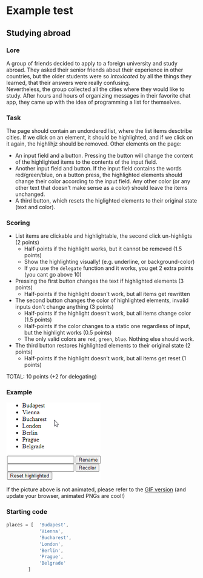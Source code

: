 # Example test
## Studying abroad
### Lore
A group of friends decided to apply to a foreign university and study abroad. They asked their senior friends about their experience in other countries, but the older students were so *intoxicated* by all the things they learned, that their answers were really confusing.<br>
Nevertheless, the group collected all the cities where they would like to study. After hours and hours of organizing messages in their favorite chat app, they came up with the idea of programming a list for themselves.
### Task
The page should contain an undordered list, where the list items desctribe cities. If we click on an element, it should be highlighted, and if we click on it again, the highlihjz should be removed. Other elements on the page:
- An input field and a button. Pressing the button will change the content of the highlighted items to the contents of the input field.
- Another input field and button. If the input field contains the words red/green/blue, on a button press, the highlighted elements should change their color according to the input field. Any other color (or any other text that doesn't make sense as a color) should leave the items unchanged.
- A third button, which resets the higlighted elements to their original state (text and color).

### Scoring

- List items are clickable and highlightable, the second click un-highligts (2 points)
    - Half-points if the highlight works, but it cannot be removed (1.5 points)
    - Show the highlighting visually! (e.g. underline, or background-color)
    - If you use the `delegate` function and it works, you get 2 extra points (you cant go above 10)
- Pressing the first button changes the text if highlighted elements (3 points)
    - Half-points if the highlight doesn't work, but all items get rewritten 
- The second button changes the color of highlighted elements, invalid inputs don't change anything (3 points)
    - Half-points if the highlight doesn't work, but all items change color (1.5 points)
    - Half-points if the color changes to a static one regardless of input, but the highlight works (0.5 points)
    - The only valid colors are `red`, `green`, `blue`. Nothing else should work.
- The third button restores highlighted elements to their original state (2 points)
    - Half-points if the highlight doesn't work, but all items get reset (1 points)

TOTAL: 10 points (+2 for delegating)

### Example

![](example.png)

If the picture above is not animated, please refer to the [GIF version](https://github.com/bucsi/elteik/blob/master/2020-21-1/webprog-english/example-tests/js-short-test/example.gif) (and update your browser, animated PNGs are cool!)

### Starting code
```javascript
places = [  'Budapest',
            'Vienna',
            'Bucharest',
            'London',
            'Berlin',
            'Prague',
            'Belgrade'
        ]
```